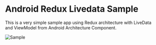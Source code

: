 # Android Redux Livedata Sample
This is a very simple sample app using Redux architecture with LiveData and ViewModel from Android Architecture Component.

![Sample](https://media.giphy.com/media/9G1pA0Eo6O5VWHAd8E/giphy.gif)
